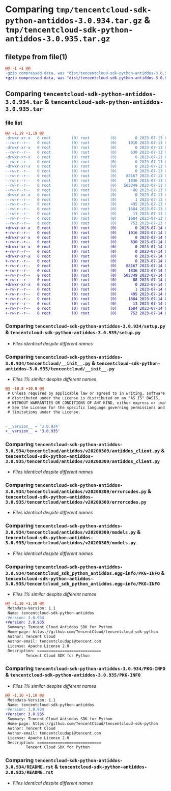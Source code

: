# Comparing `tmp/tencentcloud-sdk-python-antiddos-3.0.934.tar.gz` & `tmp/tencentcloud-sdk-python-antiddos-3.0.935.tar.gz`

## filetype from file(1)

```diff
@@ -1 +1 @@
-gzip compressed data, was "dist/tencentcloud-sdk-python-antiddos-3.0.934.tar", last modified: Thu Jul 13 00:14:30 2023, max compression
+gzip compressed data, was "dist/tencentcloud-sdk-python-antiddos-3.0.935.tar", last modified: Fri Jul 14 00:16:10 2023, max compression
```

## Comparing `tencentcloud-sdk-python-antiddos-3.0.934.tar` & `tencentcloud-sdk-python-antiddos-3.0.935.tar`

### file list

```diff
@@ -1,19 +1,19 @@
-drwxr-xr-x   0 root         (0) root         (0)        0 2023-07-13 00:14:30.000000 tencentcloud-sdk-python-antiddos-3.0.934/
--rw-r--r--   0 root         (0) root         (0)     1016 2023-07-13 00:14:30.000000 tencentcloud-sdk-python-antiddos-3.0.934/setup.py
-drwxr-xr-x   0 root         (0) root         (0)        0 2023-07-13 00:14:30.000000 tencentcloud-sdk-python-antiddos-3.0.934/tencentcloud/
--rw-r--r--   0 root         (0) root         (0)      630 2023-07-13 00:14:30.000000 tencentcloud-sdk-python-antiddos-3.0.934/tencentcloud/__init__.py
-drwxr-xr-x   0 root         (0) root         (0)        0 2023-07-13 00:14:30.000000 tencentcloud-sdk-python-antiddos-3.0.934/tencentcloud/antiddos/
--rw-r--r--   0 root         (0) root         (0)        0 2023-07-13 00:14:30.000000 tencentcloud-sdk-python-antiddos-3.0.934/tencentcloud/antiddos/__init__.py
-drwxr-xr-x   0 root         (0) root         (0)        0 2023-07-13 00:14:30.000000 tencentcloud-sdk-python-antiddos-3.0.934/tencentcloud/antiddos/v20200309/
--rw-r--r--   0 root         (0) root         (0)        0 2023-07-13 00:14:30.000000 tencentcloud-sdk-python-antiddos-3.0.934/tencentcloud/antiddos/v20200309/__init__.py
--rw-r--r--   0 root         (0) root         (0)    88167 2023-07-13 00:14:30.000000 tencentcloud-sdk-python-antiddos-3.0.934/tencentcloud/antiddos/v20200309/antiddos_client.py
--rw-r--r--   0 root         (0) root         (0)     1836 2023-07-13 00:14:30.000000 tencentcloud-sdk-python-antiddos-3.0.934/tencentcloud/antiddos/v20200309/errorcodes.py
--rw-r--r--   0 root         (0) root         (0)   502349 2023-07-13 00:14:30.000000 tencentcloud-sdk-python-antiddos-3.0.934/tencentcloud/antiddos/v20200309/models.py
--rw-r--r--   0 root         (0) root         (0)       88 2023-07-13 00:14:30.000000 tencentcloud-sdk-python-antiddos-3.0.934/setup.cfg
-drwxr-xr-x   0 root         (0) root         (0)        0 2023-07-13 00:14:30.000000 tencentcloud-sdk-python-antiddos-3.0.934/tencentcloud_sdk_python_antiddos.egg-info/
--rw-r--r--   0 root         (0) root         (0)        1 2023-07-13 00:14:30.000000 tencentcloud-sdk-python-antiddos-3.0.934/tencentcloud_sdk_python_antiddos.egg-info/dependency_links.txt
--rw-r--r--   0 root         (0) root         (0)      495 2023-07-13 00:14:30.000000 tencentcloud-sdk-python-antiddos-3.0.934/tencentcloud_sdk_python_antiddos.egg-info/SOURCES.txt
--rw-r--r--   0 root         (0) root         (0)     1684 2023-07-13 00:14:30.000000 tencentcloud-sdk-python-antiddos-3.0.934/tencentcloud_sdk_python_antiddos.egg-info/PKG-INFO
--rw-r--r--   0 root         (0) root         (0)       13 2023-07-13 00:14:30.000000 tencentcloud-sdk-python-antiddos-3.0.934/tencentcloud_sdk_python_antiddos.egg-info/top_level.txt
--rw-r--r--   0 root         (0) root         (0)     1684 2023-07-13 00:14:30.000000 tencentcloud-sdk-python-antiddos-3.0.934/PKG-INFO
--rw-r--r--   0 root         (0) root         (0)      752 2023-07-13 00:14:30.000000 tencentcloud-sdk-python-antiddos-3.0.934/README.rst
+drwxr-xr-x   0 root         (0) root         (0)        0 2023-07-14 00:16:10.000000 tencentcloud-sdk-python-antiddos-3.0.935/
+-rw-r--r--   0 root         (0) root         (0)     1016 2023-07-14 00:16:10.000000 tencentcloud-sdk-python-antiddos-3.0.935/setup.py
+drwxr-xr-x   0 root         (0) root         (0)        0 2023-07-14 00:16:10.000000 tencentcloud-sdk-python-antiddos-3.0.935/tencentcloud/
+-rw-r--r--   0 root         (0) root         (0)      630 2023-07-14 00:16:10.000000 tencentcloud-sdk-python-antiddos-3.0.935/tencentcloud/__init__.py
+drwxr-xr-x   0 root         (0) root         (0)        0 2023-07-14 00:16:10.000000 tencentcloud-sdk-python-antiddos-3.0.935/tencentcloud/antiddos/
+-rw-r--r--   0 root         (0) root         (0)        0 2023-07-14 00:16:10.000000 tencentcloud-sdk-python-antiddos-3.0.935/tencentcloud/antiddos/__init__.py
+drwxr-xr-x   0 root         (0) root         (0)        0 2023-07-14 00:16:10.000000 tencentcloud-sdk-python-antiddos-3.0.935/tencentcloud/antiddos/v20200309/
+-rw-r--r--   0 root         (0) root         (0)        0 2023-07-14 00:16:10.000000 tencentcloud-sdk-python-antiddos-3.0.935/tencentcloud/antiddos/v20200309/__init__.py
+-rw-r--r--   0 root         (0) root         (0)    88167 2023-07-14 00:16:10.000000 tencentcloud-sdk-python-antiddos-3.0.935/tencentcloud/antiddos/v20200309/antiddos_client.py
+-rw-r--r--   0 root         (0) root         (0)     1836 2023-07-14 00:16:10.000000 tencentcloud-sdk-python-antiddos-3.0.935/tencentcloud/antiddos/v20200309/errorcodes.py
+-rw-r--r--   0 root         (0) root         (0)   502349 2023-07-14 00:16:10.000000 tencentcloud-sdk-python-antiddos-3.0.935/tencentcloud/antiddos/v20200309/models.py
+-rw-r--r--   0 root         (0) root         (0)       88 2023-07-14 00:16:10.000000 tencentcloud-sdk-python-antiddos-3.0.935/setup.cfg
+drwxr-xr-x   0 root         (0) root         (0)        0 2023-07-14 00:16:10.000000 tencentcloud-sdk-python-antiddos-3.0.935/tencentcloud_sdk_python_antiddos.egg-info/
+-rw-r--r--   0 root         (0) root         (0)        1 2023-07-14 00:16:10.000000 tencentcloud-sdk-python-antiddos-3.0.935/tencentcloud_sdk_python_antiddos.egg-info/dependency_links.txt
+-rw-r--r--   0 root         (0) root         (0)      495 2023-07-14 00:16:10.000000 tencentcloud-sdk-python-antiddos-3.0.935/tencentcloud_sdk_python_antiddos.egg-info/SOURCES.txt
+-rw-r--r--   0 root         (0) root         (0)     1684 2023-07-14 00:16:10.000000 tencentcloud-sdk-python-antiddos-3.0.935/tencentcloud_sdk_python_antiddos.egg-info/PKG-INFO
+-rw-r--r--   0 root         (0) root         (0)       13 2023-07-14 00:16:10.000000 tencentcloud-sdk-python-antiddos-3.0.935/tencentcloud_sdk_python_antiddos.egg-info/top_level.txt
+-rw-r--r--   0 root         (0) root         (0)     1684 2023-07-14 00:16:10.000000 tencentcloud-sdk-python-antiddos-3.0.935/PKG-INFO
+-rw-r--r--   0 root         (0) root         (0)      752 2023-07-14 00:16:10.000000 tencentcloud-sdk-python-antiddos-3.0.935/README.rst
```

### Comparing `tencentcloud-sdk-python-antiddos-3.0.934/setup.py` & `tencentcloud-sdk-python-antiddos-3.0.935/setup.py`

 * *Files identical despite different names*

### Comparing `tencentcloud-sdk-python-antiddos-3.0.934/tencentcloud/__init__.py` & `tencentcloud-sdk-python-antiddos-3.0.935/tencentcloud/__init__.py`

 * *Files 1% similar despite different names*

```diff
@@ -10,8 +10,8 @@
 # Unless required by applicable law or agreed to in writing, software
 # distributed under the License is distributed on an "AS IS" BASIS,
 # WITHOUT WARRANTIES OR CONDITIONS OF ANY KIND, either express or implied.
 # See the License for the specific language governing permissions and
 # limitations under the License.
 
 
-__version__ = '3.0.934'
+__version__ = '3.0.935'
```

### Comparing `tencentcloud-sdk-python-antiddos-3.0.934/tencentcloud/antiddos/v20200309/antiddos_client.py` & `tencentcloud-sdk-python-antiddos-3.0.935/tencentcloud/antiddos/v20200309/antiddos_client.py`

 * *Files identical despite different names*

### Comparing `tencentcloud-sdk-python-antiddos-3.0.934/tencentcloud/antiddos/v20200309/errorcodes.py` & `tencentcloud-sdk-python-antiddos-3.0.935/tencentcloud/antiddos/v20200309/errorcodes.py`

 * *Files identical despite different names*

### Comparing `tencentcloud-sdk-python-antiddos-3.0.934/tencentcloud/antiddos/v20200309/models.py` & `tencentcloud-sdk-python-antiddos-3.0.935/tencentcloud/antiddos/v20200309/models.py`

 * *Files identical despite different names*

### Comparing `tencentcloud-sdk-python-antiddos-3.0.934/tencentcloud_sdk_python_antiddos.egg-info/PKG-INFO` & `tencentcloud-sdk-python-antiddos-3.0.935/tencentcloud_sdk_python_antiddos.egg-info/PKG-INFO`

 * *Files 1% similar despite different names*

```diff
@@ -1,10 +1,10 @@
 Metadata-Version: 1.1
 Name: tencentcloud-sdk-python-antiddos
-Version: 3.0.934
+Version: 3.0.935
 Summary: Tencent Cloud Antiddos SDK for Python
 Home-page: https://github.com/TencentCloud/tencentcloud-sdk-python
 Author: Tencent Cloud
 Author-email: tencentcloudapi@tencent.com
 License: Apache License 2.0
 Description: ============================
         Tencent Cloud SDK for Python
```

### Comparing `tencentcloud-sdk-python-antiddos-3.0.934/PKG-INFO` & `tencentcloud-sdk-python-antiddos-3.0.935/PKG-INFO`

 * *Files 1% similar despite different names*

```diff
@@ -1,10 +1,10 @@
 Metadata-Version: 1.1
 Name: tencentcloud-sdk-python-antiddos
-Version: 3.0.934
+Version: 3.0.935
 Summary: Tencent Cloud Antiddos SDK for Python
 Home-page: https://github.com/TencentCloud/tencentcloud-sdk-python
 Author: Tencent Cloud
 Author-email: tencentcloudapi@tencent.com
 License: Apache License 2.0
 Description: ============================
         Tencent Cloud SDK for Python
```

### Comparing `tencentcloud-sdk-python-antiddos-3.0.934/README.rst` & `tencentcloud-sdk-python-antiddos-3.0.935/README.rst`

 * *Files identical despite different names*

